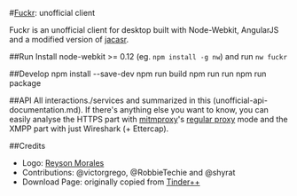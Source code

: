 #[Fuckr](http://fuckr.me/): unofficial client

Fuckr is an unofficial client for desktop built with Node-Webkit, AngularJS and a modified version of [jacasr](https://github.com/tdebarochez/jacasr).

##Run
    Install node-webkit >= 0.12 (eg. `npm install -g nw`) and run `nw fuckr`

##Develop
    npm install --save-dev
    npm run build
    npm run run
    npm run package

##API
All interactions./services and summarized in this (unofficial-api-documentation.md).
If there's anything else you want to know, you can easily analyse the HTTPS part with [mitmproxy](http://mitmproxy.org/)'s [regular proxy](https://mitmproxy.org/doc/modes.html) mode and the XMPP part with just Wireshark (+ Ettercap).

##Credits
- Logo: [Reyson Morales](http://reyson-morales.deviantart.com/)
- Contributions: @victorgrego, @RobbieTechie and @shyrat
- Download Page: originally copied from [Tinder++](https://github.com/mfkp/tinderplusplus)
